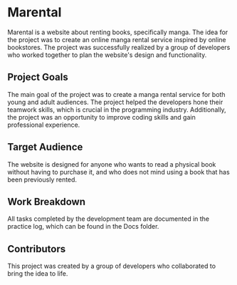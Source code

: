 <h1>Marental</h1>
<p>Marental is a website about renting books, specifically manga. The idea for the project was to create an online manga rental service inspired by online bookstores. The project was successfully realized by a group of developers who worked together to plan the website's design and functionality.</p>

<h2>Project Goals</h2>
<p>The main goal of the project was to create a manga rental service for both young and adult audiences. The project helped the developers hone their teamwork skills, which is crucial in the programming industry. Additionally, the project was an opportunity to improve coding skills and gain professional experience.</p>

<h2>Target Audience</h2>
<p>The website is designed for anyone who wants to read a physical book without having to purchase it, and who does not mind using a book that has been previously rented.</p>

<h2>Work Breakdown</h2>
<p>All tasks completed by the development team are documented in the practice log, which can be found in the Docs folder.</p>

<h2>Contributors</h2>
<p>This project was created by a group of developers who collaborated to bring the idea to life.</p>
